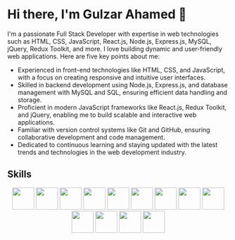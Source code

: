 # Hi there, I'm Gulzar Ahamed 👋

I'm a passionate Full Stack Developer with expertise in web technologies such as HTML, CSS, JavaScript, React.js, Node.js, Express.js, MySQL, jQuery, Redux Toolkit, and more. I love building dynamic and user-friendly web applications. Here are five key points about me:

- Experienced in front-end technologies like HTML, CSS, and JavaScript, with a focus on creating responsive and intuitive user interfaces.
- Skilled in backend development using Node.js, Express.js, and database management with MySQL and SQL, ensuring efficient data handling and storage.
- Proficient in modern JavaScript frameworks like React.js, Redux Toolkit, and jQuery, enabling me to build scalable and interactive web applications.
- Familiar with version control systems like Git and GitHub, ensuring collaborative development and code management.
- Dedicated to continuous learning and staying updated with the latest trends and technologies in the web development industry.

## Skills

<p align="center">
    <img src="https://img.shields.io/badge/-HTML5-E34F26?style=for-the-badge&logo=html5&logoColor=white" height="50">
    <img src="https://img.shields.io/badge/-CSS3-1572B6?style=for-the-badge&logo=css3&logoColor=white" height="50">
    <img src="https://img.shields.io/badge/-JavaScript-F7DF1E?style=for-the-badge&logo=javascript&logoColor=black" height="50">
    <img src="https://img.shields.io/badge/-jQuery-0769AD?style=for-the-badge&logo=jquery&logoColor=white" height="50">
    <img src="https://img.shields.io/badge/-Redux_Toolkit-764ABC?style=for-the-badge&logo=redux&logoColor=white" height="50">
    <img src="https://img.shields.io/badge/-React.js-61DAFB?style=for-the-badge&logo=react&logoColor=black" height="50">
    <img src="https://img.shields.io/badge/-Node.js-339933?style=for-the-badge&logo=node.js&logoColor=white" height="50">
    <img src="https://img.shields.io/badge/-Express.js-000000?style=for-the-badge&logo=express&logoColor=white" height="50">
    <img src="https://img.shields.io/badge/-MySQL-4479A1?style=for-the-badge&logo=mysql&logoColor=white" height="50">
    <img src="https://img.shields.io/badge/-SQL-4479A1?style=for-the-badge&logo=sql&logoColor=white" height="50">
    <img src="https://img.shields.io/badge/-Ant_Design-0170FE?style=for-the-badge&logo=antdesign&logoColor=white" height="50">
    <img src="https://img.shields.io/badge/-Bootstrap-563D7C?style=for-the-badge&logo=bootstrap&logoColor=white" height="50">
    <img src="https://img.shields.io/badge/-React_Bootstrap-563D7C?style=for-the-badge&logo=react&logoColor=white" height="50">
</p>
